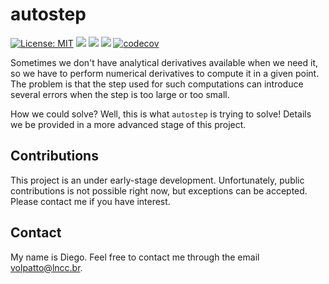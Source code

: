 # autostep

[![License: MIT](https://img.shields.io/badge/License-MIT-yellow.svg)](https://opensource.org/licenses/MIT)
![](https://github.com/volpatto/autostep/workflows/linux/badge.svg?branch=master)
![](https://github.com/volpatto/autostep/workflows/osx/badge.svg?branch=master)
![](https://github.com/volpatto/autostep/workflows/windows/badge.svg?branch=master)
[![codecov](https://codecov.io/gh/volpatto/autostep/branch/master/graph/badge.svg)](https://codecov.io/gh/volpatto/autostep)

Sometimes we don't have analytical derivatives available when we need it, so we have to perform numerical derivatives to compute it in a given point. The problem is that the step used for such computations can introduce several errors when the step is too large or too small.

How we could solve? Well, this is what `autostep` is trying to solve! Details we be provided in a more advanced stage of this project.

## Contributions

This project is an under early-stage development. Unfortunately, public contributions is not possible right now, but exceptions can be accepted. Please contact me if you have interest.

## Contact

My name is Diego. Feel free to contact me through the email <volpatto@lncc.br>.
